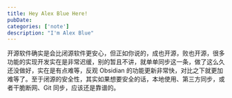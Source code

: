 ```yaml
---
title: Hey Alex Blue Here!
pubDate: 
categories: ['note']
description: "I'm Alex Blue"
---
```


开源软件确实是会比闭源软件更安心，但正如你说的，成也开源，败也开源，很多功能的实现开发实在是非常迟缓，别的暂且不讲，就单单同步这一条，做了这么久还没做好，实在是有点难等，反观 Obsidian 的功能更新非常快，对比之下就更加难等了。至于闭源的安全性，其实如果想要安全的话，本地使用、第三方同步，或者干脆断网、Git 同步，应该还是靠谱的。